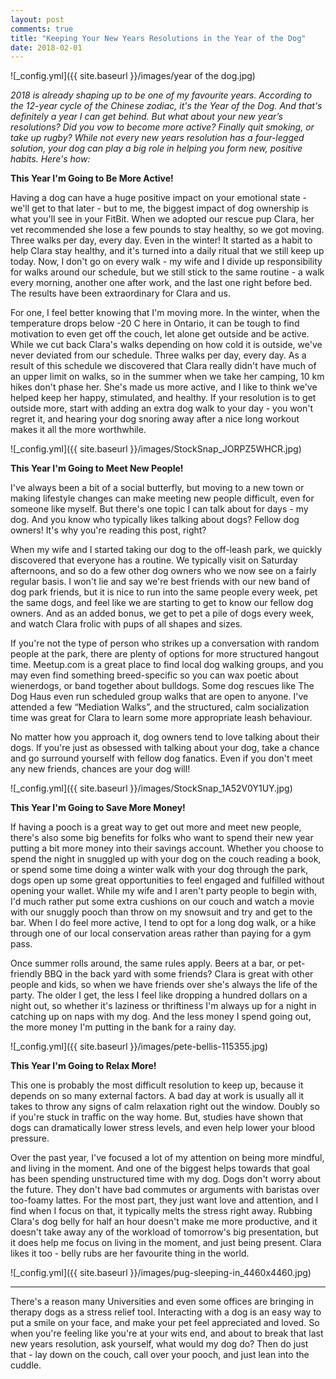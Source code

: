 ```yaml
---
layout: post
comments: true
title: "Keeping Your New Years Resolutions in the Year of the Dog"
date: 2018-02-01
---
```

![_config.yml]({{ site.baseurl }}/images/year of the dog.jpg)

<i>2018 is already shaping up to be one of my favourite years. According to the 12-year cycle of the Chinese zodiac, it's the Year of the Dog. And that's definitely a year I can get behind. But what about your new year’s resolutions? Did you vow to become more active? Finally quit smoking, or take up rugby? While not every new years resolution has a four-legged solution, your dog can play a big role in helping you form new, positive habits. Here's how:</i>

**This Year I'm Going to Be More Active!**

Having a dog can have a huge positive impact on your emotional state - we'll get to that later - but to me, the biggest impact of dog ownership is what you'll see in your FitBit. When we adopted our rescue pup Clara, her vet recommended she lose a few pounds to stay healthy, so we got moving. Three walks per day, every day. Even in the winter! It started as a habit to help Clara stay healthy, and it's turned into a daily ritual that we still keep up today. Now, I don't go on every walk - my wife and I divide up responsibility for walks around our schedule, but we still stick to the same routine - a walk every morning, another one after work, and the last one right before bed. The results have been extraordinary for Clara and us.

For one, I feel better knowing that I'm moving more. In the winter, when the temperature drops below -20 C here in Ontario, it can be tough to find motivation to even get off the couch, let alone get outside and be active. While we cut back Clara's walks depending on how cold it is outside, we've never deviated from our schedule. Three walks per day, every day. As a result of this schedule we discovered that Clara really didn't have much of an upper limit on walks, so in the summer when we take her camping, 10 km hikes don't phase her. She's made us more active, and I like to think we've helped keep her happy, stimulated, and healthy. If your resolution is to get outside more, start with adding an extra dog walk to your day - you won't regret it, and hearing your dog snoring away after a nice long workout makes it all the more worthwhile.

![_config.yml]({{ site.baseurl }}/images/StockSnap_JORPZ5WHCR.jpg)

**This Year I'm Going to Meet New People!**

I've always been a bit of a social butterfly, but moving to a new town or making lifestyle changes can make meeting new people difficult, even for someone like myself. But there's one topic I can talk about for days - my dog. And you know who typically likes talking about dogs? Fellow dog owners! It's why you're reading this post, right?

When my wife and I started taking our dog to the off-leash park, we quickly discovered that everyone has a routine. We typically visit on Saturday afternoons, and so do a few other dog owners who we now see on a fairly regular basis. I won't lie and say we're best friends with our new band of dog park friends, but it is nice to run into the same people every week, pet the same dogs, and feel like we are starting to get to know our fellow dog owners. And as an added bonus, we get to pet a pile of dogs every week, and watch Clara frolic with pups of all shapes and sizes.

If you're not the type of person who strikes up a conversation with random people at the park, there are plenty of options for more structured hangout time. Meetup.com is a great place to find local dog walking groups, and you may even find something breed-specific so you can wax poetic about wienerdogs, or band together about bulldogs. Some dog rescues like The Dog Haus even run scheduled group walks that are open to anyone. I've attended a few “Mediation Walks”, and the structured, calm socialization time was great for Clara to learn some more appropriate leash behaviour.

No matter how you approach it, dog owners tend to love talking about their dogs. If you're just as obsessed with talking about your dog, take a chance and go surround yourself with fellow dog fanatics. Even if you don't meet any new friends, chances are your dog will!

![_config.yml]({{ site.baseurl }}/images/StockSnap_1A52V0Y1UY.jpg)

**This Year I'm Going to Save More Money!**

If having a pooch is a great way to get out more and meet new people, there's also some big benefits for folks who want to spend their new year putting a bit more money into their savings account. Whether you choose to spend the night in snuggled up with your dog on the couch reading a book, or spend some time doing a winter walk with your dog through the park, dogs open up some great opportunities to feel engaged and fulfilled without opening your wallet. While my wife and I aren't party people to begin with, I'd much rather put some extra cushions on our couch and watch a movie with our snuggly pooch than throw on my snowsuit and try and get to the bar. When I do feel more active, I tend to opt for a long dog walk, or a hike through one of our local conservation areas rather than paying for a gym pass. 

Once summer rolls around, the same rules apply. Beers at a bar, or pet-friendly BBQ in the back yard with some friends? Clara is great with other people and kids, so when we have friends over she's always the life of the party. The older I get, the less I feel like dropping a hundred dollars on a night out, so whether it's laziness or thriftiness I'm always up for a night in catching up on naps with my dog. And the less money I spend going out, the more money I'm putting in the bank for a rainy day.

![_config.yml]({{ site.baseurl }}/images/pete-bellis-115355.jpg)

**This Year I'm Going to Relax More!**

This one is probably the most difficult resolution to keep up, because it depends on so many external factors. A bad day at work is usually all it takes to throw any signs of calm relaxation right out the window. Doubly so if you're stuck in traffic on the way home. But, studies have shown that dogs can dramatically lower stress levels, and even help lower your blood pressure.

Over the past year, I've focused a lot of my attention on being more mindful, and living in the moment. And one of the biggest helps towards that goal has been spending unstructured time with my dog. Dogs don't worry about the future. They don't have bad commutes or arguments with baristas over too-foamy lattes. For the most part, they just want love and attention, and I find when I focus on that, it typically melts the stress right away. Rubbing Clara's dog belly for half an hour doesn't make me more productive, and it doesn't take away any of the workload of tomorrow's big presentation, but it does help me focus on living in the moment, and just being present. Clara likes it too - belly rubs are her favourite thing in the world.

![_config.yml]({{ site.baseurl }}/images/pug-sleeping-in_4460x4460.jpg)

<hr>

There's a reason many Universities and even some offices are bringing in therapy dogs as a stress relief tool. Interacting with a dog is an easy way to put a smile on your face, and make your pet feel appreciated and loved. So when you're feeling like you're at your wits end, and about to break that last new years resolution, ask yourself, what would my dog do? Then do just that - lay down on the couch, call over your pooch, and just lean into the cuddle. 
